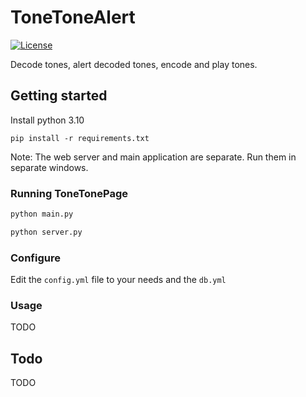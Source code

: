 # ToneToneAlert

[![License](https://img.shields.io/badge/License-GPLv3-blue?style=for-the-badge)](https://www.gnu.org/licenses/gpl-3.0)

Decode tones, alert decoded tones, encode and play tones.

## Getting started

Install python 3.10

`pip install -r requirements.txt`

Note: The web server and main application are separate. Run them in separate windows.
### Running ToneTonePage

```bash
python main.py

python server.py
```

### Configure

Edit the `config.yml` file to your needs and the `db.yml`

### Usage

TODO

## Todo

TODO